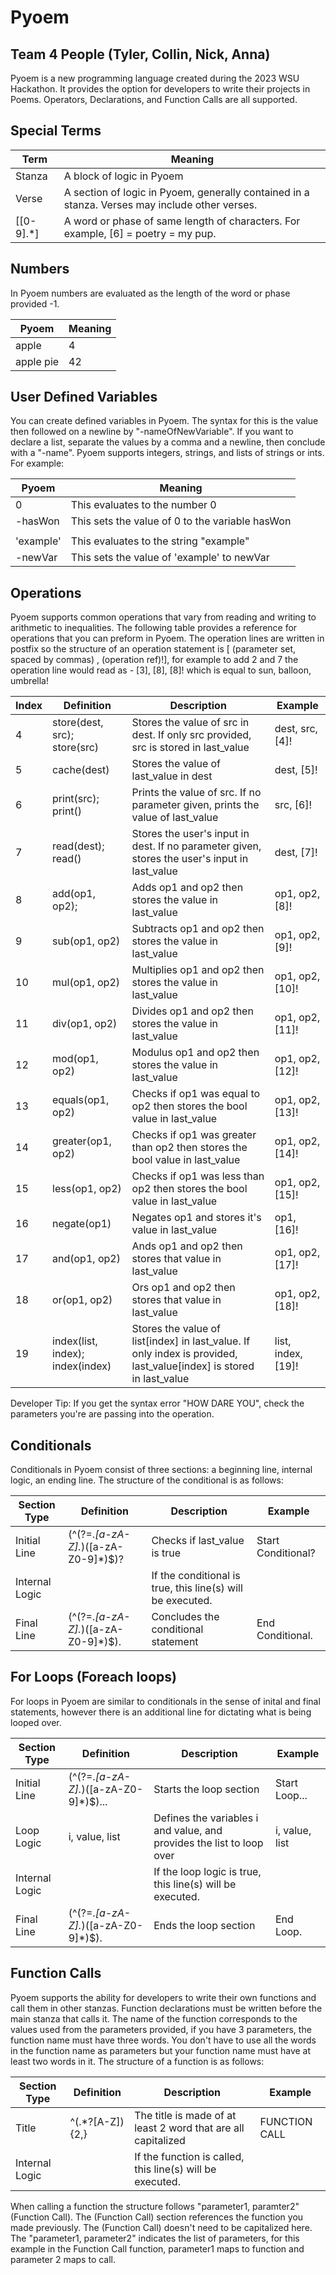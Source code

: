 # Pyoem

## Team 4 People (Tyler, Collin, Nick, Anna)

Pyoem is a new programming language created during the 2023 WSU Hackathon. It provides the option for developers to write their projects in Poems. Operators, Declarations, and Function Calls are all supported.

## Special  Terms

| Term      | Meaning                                                      |
| --------- | ------------------------------------------------------------ |
| Stanza    | A block of logic in Pyoem                                    |
| Verse     | A section of logic in Pyoem, generally contained in a stanza. Verses may include other verses. |
| [[0-9].*] | A word or phase of same length of characters. For example, [6] = poetry = my pup. |

## Numbers

In Pyoem numbers are evaluated as the length of the word or phase provided -1.

| Pyoem     | Meaning |
| --------- | ------- |
| apple     | 4       |
| apple pie | 42      |



## User Defined  Variables

You can create defined variables in Pyoem. The syntax for this is the value then followed on a newline by "-nameOfNewVariable". If you want to declare a list, separate the values by a comma and a newline, then conclude with a "-name". Pyoem supports integers, strings, and lists of strings or ints. For example:

| Pyoem     | Meaning                                         |
| --------- | ----------------------------------------------- |
| 0         | This evaluates to the number 0                  |
| -hasWon   | This sets the value of 0 to the variable hasWon |
|           |                                                 |
| 'example' | This evaluates to the string "example"          |
| -newVar   | This sets the value of 'example' to newVar      |

## Operations

Pyoem supports common operations that vary from reading and writing to arithmetic to inequalities. The following table provides a reference for operations that you can preform in Pyoem. The operation lines are written in postfix so the structure of an operation statement is [ (parameter set, spaced by commas) , (operation ref)!], for example to add 2 and 7 the operation line would read as - [3], [8], [8]!  which is equal to sun, balloon, umbrella!

| Index | Definition                       | Description                                                  | Example            |
| ----- | -------------------------------- | ------------------------------------------------------------ | ------------------ |
| 4     | store(dest, src); store(src)     | Stores the value of src in dest. If only src provided, src is stored in last_value | dest, src, [4]!    |
| 5     | cache(dest)                      | Stores the value of last_value in dest                       | dest, [5]!         |
| 6     | print(src); print()              | Prints the value of src. If no parameter given, prints the value of last_value | src, [6]!          |
| 7     | read(dest); read()               | Stores the user's input in dest. If no parameter given, stores the user's input in last_value | dest, [7]!         |
| 8     | add(op1, op2);                   | Adds op1 and op2 then stores the value in last_value         | op1, op2, [8]!     |
| 9     | sub(op1, op2)                    | Subtracts op1 and op2 then stores the value in last_value    | op1, op2, [9]!     |
| 10    | mul(op1, op2)                    | Multiplies op1 and op2 then stores the value in last_value   | op1, op2, [10]!    |
| 11    | div(op1, op2)                    | Divides op1 and op2 then stores the value in last_value      | op1, op2, [11]!    |
| 12    | mod(op1, op2)                    | Modulus op1 and op2 then stores the value in last_value      | op1, op2, [12]!    |
| 13    | equals(op1, op2)                 | Checks if op1 was equal to op2 then stores the bool value in last_value | op1, op2, [13]!    |
| 14    | greater(op1, op2)                | Checks if op1 was greater than op2 then stores the bool value in last_value | op1, op2, [14]!    |
| 15    | less(op1, op2)                   | Checks if op1 was less than op2 then stores the bool value in last_value | op1, op2, [15]!    |
| 16    | negate(op1)                      | Negates op1 and stores it's value in last_value              | op1, [16]!         |
| 17    | and(op1, op2)                    | Ands op1 and op2 then stores that value in last_value        | op1, op2, [17]!    |
| 18    | or(op1, op2)                     | Ors op1 and op2 then stores that value in last_value         | op1, op2, [18]!    |
| 19    | index(list, index); index(index) | Stores the value of list[index] in last_value. If only index is provided, last_value[index] is stored in last_value | list, index, [19]! |

Developer Tip: If you get the syntax error "HOW DARE YOU", check the parameters you're are passing into the operation.

## Conditionals

Conditionals in Pyoem consist of three sections: a beginning line, internal logic, an ending line. The structure of the conditional is as follows:

| Section Type   | Definition                          | Description                                                | Example            |
| -------------- | ----------------------------------- | ---------------------------------------------------------- | ------------------ |
| Initial Line   | (^(?=.*[a-zA-Z].*)([a-zA-Z0-9]*)$)? | Checks if last_value is true                               | Start Conditional? |
| Internal Logic |                                     | If the conditional is true, this line(s) will be executed. |                    |
| Final Line     | (^(?=.*[a-zA-Z].*)([a-zA-Z0-9]*)$). | Concludes the conditional statement                        | End Conditional.   |

## For Loops (Foreach loops)

For loops in Pyoem are similar to conditionals in the sense of inital and final statements, however there is an additional line for dictating what is being looped over.

| Section Type   | Definition                            | Description                                                  | Example        |
| -------------- | ------------------------------------- | ------------------------------------------------------------ | -------------- |
| Initial Line   | (^(?=.*[a-zA-Z].*)([a-zA-Z0-9]*)$)... | Starts the loop section                                      | Start Loop...  |
| Loop Logic     | i, value, list                        | Defines the variables i and value, and provides the list to loop over | i, value, list |
| Internal Logic |                                       | If the loop logic is true, this line(s) will be executed.    |                |
| Final Line     | (^(?=.*[a-zA-Z].*)([a-zA-Z0-9]*)$).   | Ends the loop section                                        | End Loop.      |

## Function Calls

Pyoem supports the ability for developers to write their own functions and call them in other stanzas. Function declarations must be written before the main stanza that calls it. The name of the function corresponds to the values used from the parameters provided, if you have 3 parameters, the function name must have three words. You don't have to use all the words in the function name as parameters but your function name must have at least two words in it. The structure of a function is as follows: 

| Section Type   | Definition      | Description                                                  | Example       |
| -------------- | --------------- | ------------------------------------------------------------ | ------------- |
| Title          | ^(.*?[A-Z]){2,} | The title is made of at least 2 word that are all capitalized | FUNCTION CALL |
| Internal Logic |                 | If the function is called, this line(s) will be executed.    |               |

When calling a function the structure follows "parameter1, paramter2" (Function Call). The (Function Call) section references the function you made previously. The (Function Call) doesn't need to be capitalized here. The "parameter1, parameter2" indicates the list of parameters, for this example in the Function Call function, parameter1 maps to function and parameter 2 maps to call. 



